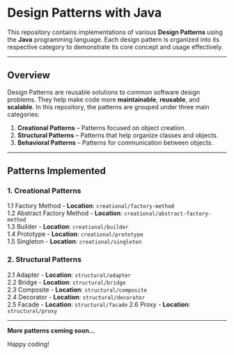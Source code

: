 # Design Patterns with Java

This repository contains implementations of various **Design Patterns** using the **Java** programming language. Each design pattern is organized into its respective category to demonstrate its core concept and usage effectively.

---

## Overview

Design Patterns are reusable solutions to common software design problems. They help make code more **maintainable**, **reusable**, and **scalable**. In this repository, the patterns are grouped under three main categories:

1. **Creational Patterns** – Patterns focused on object creation.  
2. **Structural Patterns** – Patterns that help organize classes and objects.  
3. **Behavioral Patterns** – Patterns for communication between objects.

---

## Patterns Implemented

### 1. Creational Patterns

1.1 Factory Method - **Location**: `creational/factory-method`  
1.2 Abstract Factory Method - **Location**: `creational/abstract-factory-method`  
1.3 Builder - **Location**: `creational/builder`  
1.4 Prototype - **Location**: `creational/prototype`  
1.5 Singleton - **Location**: `creational/singleton`

### 2. Structural Patterns

2.1 Adapter - **Location**: `structural/adapter`  
2.2 Bridge - **Location**: `structural/bridge`  
2.3 Composite - **Location**: `structural/composite`  
2.4 Decorator - **Location**: `structural/decorator`  
2.5 Facade - **Location**: `structural/facade` 
2.6 Proxy - **Location**: `structural/proxy` 

---

**More patterns coming soon...**  

Happy coding!
